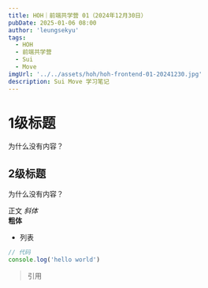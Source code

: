 ```yaml
---
title: HOH｜前端共学营 01（2024年12月30日）
pubDate: 2025-01-06 08:00
author: 'leungsekyu'
tags:
  - HOH
  - 前端共学营
  - Sui
  - Move
imgUrl: '../../assets/hoh/hoh-frontend-01-20241230.jpg'
description: Sui Move 学习笔记
---
```


# 1级标题

为什么没有内容？

## 2级标题

为什么没有内容？

正文
_斜体_  
**粗体**

- 列表

```js
// 代码
console.log('hello world')
```

> 引用
